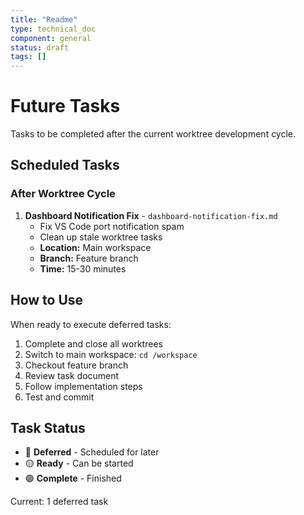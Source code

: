 ```yaml
---
title: "Readme"
type: technical_doc
component: general
status: draft
tags: []
---
```


# Future Tasks

Tasks to be completed after the current worktree development cycle.

## Scheduled Tasks

### After Worktree Cycle
1. **Dashboard Notification Fix** - `dashboard-notification-fix.md`
   - Fix VS Code port notification spam
   - Clean up stale worktree tasks
   - **Location:** Main workspace
   - **Branch:** Feature branch
   - **Time:** 15-30 minutes

## How to Use

When ready to execute deferred tasks:

1. Complete and close all worktrees
2. Switch to main workspace: `cd /workspace`
3. Checkout feature branch
4. Review task document
5. Follow implementation steps
6. Test and commit

## Task Status

- 🔴 **Deferred** - Scheduled for later
- 🟡 **Ready** - Can be started
- 🟢 **Complete** - Finished

Current: 1 deferred task
